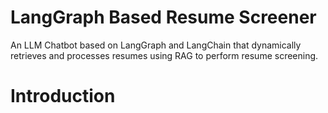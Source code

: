 # LangGraph Based Resume Screener
An LLM Chatbot based on LangGraph and LangChain that dynamically retrieves and processes resumes using RAG to perform resume screening.

# Introduction